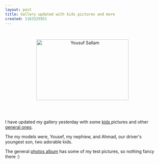 ```yaml
---
layout: post
title: Gallery updated with kids pictures and more
created: 1163325951
---
```

<p>&#160;</p><div style="text-align: center"><img src="/drupalfiles/u1/DSC_5670.jpg" alt="Yousuf Sallam" title="Yousuf Sallam" width="300" height="198" /></div> <p>&#160;</p><p>I have updated my gallery yesterday with some <a href="/gall/main.php?g2_itemId=1366">kids </a>pictures and other <a href="/gall/main.php?g2_itemId=1436">general ones</a>. </p><p>The my models were, Yousef, my nephiew, and Ahmad, our driver&#39;s youngest son, two adorable kids.</p><p>The general <a href="/gall/main.php?g2_itemId=1436">photos album</a> has some of my test pictures, so nothing fancy there :) </p>
